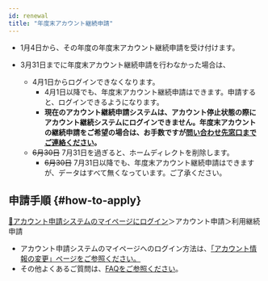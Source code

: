 ```yaml
---
id: renewal
title: "年度末アカウント継続申請"
---
```


- 1月4日から、その年度の年度末アカウント継続申請を受け付けます。

- 3月31日までに年度末アカウント継続申請を行わなかった場合は、
    - 4月1日からログインできなくなります。
        - 4月1日以降でも、年度末アカウント継続申請はできます。申請すると、ログインできるようになります。
        - **現在のアカウント継続申請システムは、アカウント停止状態の際にアカウント継続システムにログインできません。年度末アカウントの継続申請をご希望の場合は、お手数ですが[問い合わせ先窓口までご連絡ください](/application/reference)。**
    - ~~6月30日~~ 7月31日を過ぎると、ホームディレクトを削除します。
        - ~~6月30日~~ 7月31日以降でも、年度末アカウント継続申請はできますが、データはすべて無くなっています。ご了承ください。


## 申請手順 {#how-to-apply}

[&#x1f517;<u>アカウント申請システムのマイページにログイン</u>](https://sc-account.ddbj.nig.ac.jp/auth/realms/master/protocol/openid-connect/auth?client_id=sc&scope=openid&response_type=code&redirect_uri=https%3A%2F%2Fsc-account.ddbj.nig.ac.jp%2Fapi%2Fauth%2Fcallback%2Fkeycloak&state=6ygcuJParJ3i8ZlDMnKicXvW3MxkWp4t06IBKOVAbIE&code_challenge=hDLDfyOsqUc58Z-xzzz1g5ybLDycWgY7UV8e-qu1jd8&code_challenge_method=S256)＞アカウント申請＞利用継続申請


- アカウント申請システムのマイページへのログイン方法は、[<u>「アカウント情報の変更」ページをご参照ください。</u>](/application/change_account_info)
- その他よくあるご質問は、[<u>FAQをご参照ください</u>](/faq/faq_renewal/)。



